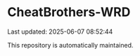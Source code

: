 # CheatBrothers-WRD

Last updated: 2025-06-07 08:52:44

This repository is automatically maintained.
